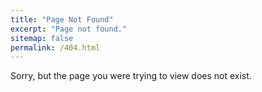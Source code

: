 ```yaml
---
title: "Page Not Found"
excerpt: "Page not found."
sitemap: false
permalink: /404.html
---
```


Sorry, but the page you were trying to view does not exist.

[](https://i1.wp.com/www.ecommerce-nation.com/wp-content/uploads/2018/10/404-error.jpg)
